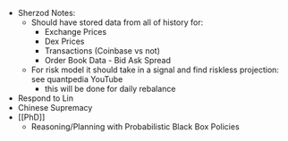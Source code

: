 - Sherzod Notes:
    - Should have stored data from all of history for:
        - Exchange Prices
        - Dex Prices
        - Transactions (Coinbase vs not)
        - Order Book Data - Bid Ask Spread
    - For risk model it should take in a signal and find riskless projection: see quantpedia YouTube
        - this will be done for daily rebalance
- Respond to Lin
- Chinese Supremacy
- [[PhD]]
    - Reasoning/Planning with Probabilistic Black Box Policies
